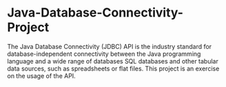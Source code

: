 # Java-Database-Connectivity-Project
The Java Database Connectivity (JDBC) API is the industry standard for database-independent connectivity between the Java programming language and a wide range of databases SQL databases and other tabular data sources, such as spreadsheets or flat files.  This project is an exercise on the usage of the API.
